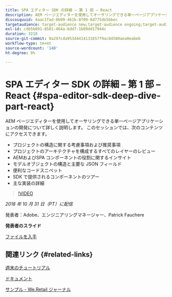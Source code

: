 ```yaml
---
title: SPA エディター SDK の詳細 – 第 1 部 – React
description: AEM ページエディターを使用してオーサリングできる単一ページアプリケーションの開発について詳しく説明します。
discoiquuid: 4aac1fad-0b99-461b-8f09-6d775de5bbec
targetaudience: target-audience new;target-audience ongoing;target-audience upgrader
exl-id: cdb5b891-8501-464a-bdd7-1b89dd17944c
duration: 3218
source-git-commit: 9a297cda953d4414131657f9ac84580aea0eabeb
workflow-type: tm+mt
source-wordcount: '140'
ht-degree: 0%

---
```


# SPA エディター SDK の詳細 – 第 1 部 – React {#spa-editor-sdk-deep-dive-part-react}

AEM ページエディターを使用してオーサリングできる単一ページアプリケーションの開発について詳しく説明します。 このセッションでは、次のコンテンツにアクセスできます。

* プロジェクトの構造に関する考慮事項および推奨事項
* プロジェクトのアーキテクチャを構成するすべてのレイヤーのレビュー
* AEMおよびSPA コンポーネントの役割に関するインサイト
* モデルオブジェクトの構造と主要な JSON フィールド
* 便利なコードスニペット
* SDK で提供されるコンポーネントのツアー
* 主な実装の詳細

>[!VIDEO](https://video.tv.adobe.com/v/25194/?quality=9)

*2018 年 10 月 31 日（PT）に配信*

発表者：Adobe、エンジニアリングマネージャー、Patrick Fauchere

**発表者のスライド**

[ファイルを入手](assets/aem-gems-spa-editordeepdive-react-10312018.pdf)

## 関連リンク {#related-links}

[ 週末のチュートリアル ](https://experienceleague.adobe.com/docs/experience-manager-learn/getting-started-wknd-tutorial-develop/overview.html)

[ドキュメント](https://helpx.adobe.com/experience-manager/6-4/sites/developing/using/spa-overview.html)

[ サンプル - We.Retail ジャーナル ](https://github.com/adobe/aem-sample-we-retail-journal)

<!--
[Get back to the Overview](https://helpx.adobe.com/experience-manager/kt/eseminars/gems/aem-index.html)
-->
